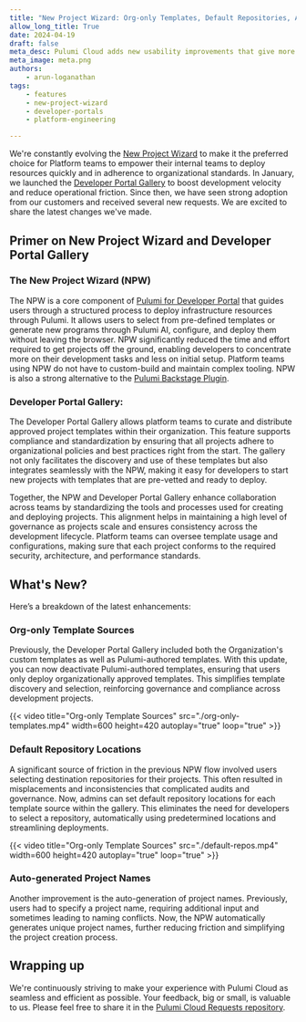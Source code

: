 ```yaml
---
title: "New Project Wizard: Org-only Templates, Default Repositories, Auto-generated Project names"
allow_long_title: True
date: 2024-04-19
draft: false
meta_desc: Pulumi Cloud adds new usability improvements that give more control to platform teams and streamline the New Project Wizard flow to deploy infrastructure 
meta_image: meta.png
authors:
    - arun-loganathan
tags:
    - features
    - new-project-wizard
    - developer-portals
    - platform-engineering

---
```


We're constantly evolving the [New Project Wizard](/docs/pulumi-cloud/developer-portals/new-project-wizard/) to make it the preferred choice for Platform teams to empower their internal teams to deploy resources quickly and in adherence to organizational standards. In January, we launched the [Developer Portal Gallery](/blog/developer-portal-gallery/) to boost development velocity and reduce operational friction.  Since then, we have seen strong adoption from our customers and received several new requests. We are excited to share the latest changes we've made. 

<!--more-->

## Primer on New Project Wizard and Developer Portal Gallery

### The New Project Wizard (NPW)
The NPW is a core component of [Pulumi for Developer Portal](/blog/building-developer-portals/) that guides users through a structured process to deploy infrastructure resources through Pulumi. It allows users to select from pre-defined templates or generate new programs through Pulumi AI, configure, and deploy them without leaving the browser. NPW significantly reduced the time and effort required to get projects off the ground, enabling developers to concentrate more on their development tasks and less on initial setup. Platform teams using NPW do not have to custom-build and maintain complex tooling. NPW is also a strong alternative to the [Pulumi Backstage Plugin](/docs/pulumi-cloud/developer-portals/backstage).

### Developer Portal Gallery:
The Developer Portal Gallery allows platform teams to curate and distribute approved project templates within their organization. This feature supports compliance and standardization by ensuring that all projects adhere to organizational policies and best practices right from the start. The gallery not only facilitates the discovery and use of these templates but also integrates seamlessly with the NPW, making it easy for developers to start new projects with templates that are pre-vetted and ready to deploy. 

Together, the NPW and Developer Portal Gallery enhance collaboration across teams by standardizing the tools and processes used for creating and deploying projects. This alignment helps in maintaining a high level of governance as projects scale and ensures consistency across the development lifecycle. Platform teams can oversee template usage and configurations, making sure that each project conforms to the required security, architecture, and performance standards.

## What's New?

Here’s a breakdown of the latest enhancements:

### Org-only Template Sources
Previously, the Developer Portal Gallery included both the Organization's custom templates as well as Pulumi-authored templates. With this update, you can now deactivate Pulumi-authored templates, ensuring that users only deploy organizationally approved templates. This simplifies template discovery and selection, reinforcing governance and compliance across development projects.

{{< video title="Org-only Template Sources" src="./org-only-templates.mp4" width=600 height=420 autoplay="true" loop="true" >}}

### Default Repository Locations
A significant source of friction in the previous NPW flow involved users selecting destination repositories for their projects. This often resulted in misplacements and inconsistencies that complicated audits and governance. Now, admins can set default repository locations for each template source within the gallery. This eliminates the need for developers to select a repository, automatically using predetermined locations and streamlining deployments.

{{< video title="Org-only Template Sources" src="./default-repos.mp4" width=600 height=420 autoplay="true" loop="true" >}}

### Auto-generated Project Names
Another improvement is the auto-generation of project names. Previously, users had to specify a project name, requiring additional input and sometimes leading to naming conflicts. Now, the NPW automatically generates unique project names, further reducing friction and simplifying the project creation process.

## Wrapping up

We're continuously striving to make your experience with Pulumi Cloud as seamless and efficient as possible. Your feedback, big or small, is valuable to us. Please feel free to share it in the [Pulumi Cloud Requests repository](https://github.com/pulumi/pulumi-cloud-requests/issues/new/choose).
